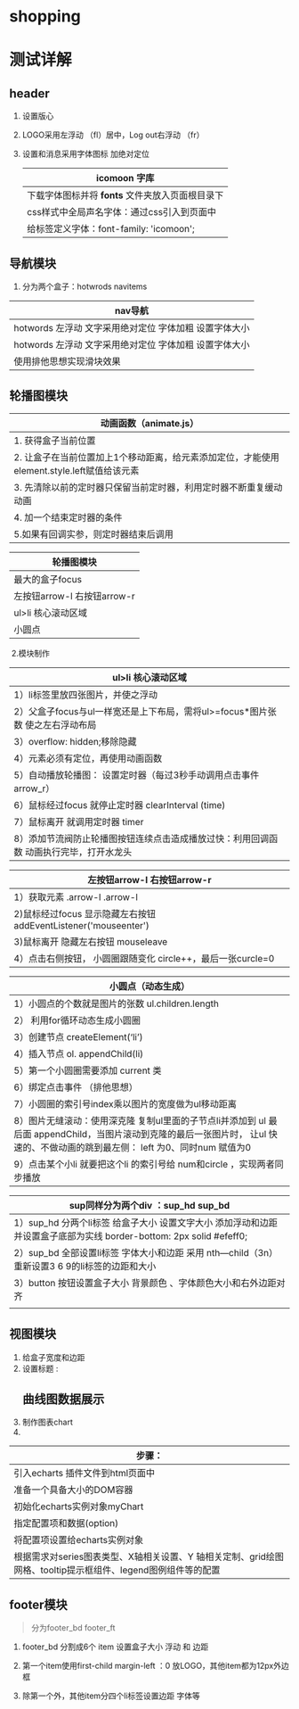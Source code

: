 # shopping
# 测试详解

## header

1. 设置版心

2. LOGO采用左浮动 （fl）居中，Log out右浮动 （fr）

3. 设置和消息采用字体图标 加绝对定位

   | **icomoon** **字库**                              |
   | ------------------------------------------------- |
   | 下载字体图标并将 **fonts** 文件夹放入页面根目录下 |
   | css样式中全局声名字体：通过css引入到页面中        |
   | 给标签定义字体：font-family: 'icomoon';           |



## 导航模块

1. 分为两个盒子：hotwrods   navitems 

| nav导航                                                     |
| ----------------------------------------------------------- |
| hotwords 左浮动      文字采用绝对定位 字体加粗 设置字体大小 |
| hotwords 左浮动      文字采用绝对定位 字体加粗 设置字体大小 |
| 使用排他思想实现滑块效果                                    |





## 轮播图模块

| 动画函数（animate.js）                                       |
| ------------------------------------------------------------ |
| 1. 获得盒子当前位置                                          |
| 2. 让盒子在当前位置加上1个移动距离，给元素添加定位，才能使用element.style.left赋值给该元素 |
| 3. 先清除以前的定时器只保留当前定时器，利用定时器不断重复缓动动画 |
| 4. 加一个结束定时器的条件                                    |
| 5.如果有回调实参，则定时器结束后调用                         |



| 轮播图模块                  |
| --------------------------- |
| 最大的盒子focus             |
| 左按钮arrow-l 右按钮arrow-r |
| ul>li 核心滚动区域          |
| 小圆点                      |

​	2.模块制作

| ul>li 核心滚动区域                                           |
| ------------------------------------------------------------ |
| 1）li标签里放四张图片，并使之浮动                            |
| 2）父盒子focus与ul一样宽还是上下布局，需将ul>=focus*图片张数 使之左右浮动布局 |
| 3）overflow: hidden;移除隐藏                                 |
| 4）元素必须有定位，再使用动画函数                            |
| 5）自动播放轮播图： 设置定时器（每过3秒手动调用点击事件arrow_r） |
| 6）鼠标经过focus 就停止定时器 clearInterval (time)           |
| 7）鼠标离开 就调用定时器 timer                               |
| 8）添加节流阀防止轮播图按钮连续点击造成播放过快：利用回调函数 动画执行完毕，打开水龙头 |

| 左按钮arrow-l 右按钮arrow-r                                  |
| ------------------------------------------------------------ |
| 1）获取元素 .arrow-l   .arrow-l                              |
| 2)鼠标经过focus 显示隐藏左右按钮addEventListener('mouseenter') |
| 3)鼠标离开 隐藏左右按钮   mouseleave                         |
| 4）点击右侧按钮， 小圆圈跟随变化 circle++，最后一张curcle=0  |

| 小圆点（动态生成）                                           |
| ------------------------------------------------------------ |
| 1）小圆点的个数就是图片的张数 ul.children.length             |
| 2） 利用for循环动态生成小圆圈                                |
| 3）创建节点 createElement(‘li’)                              |
| 4）插入节点 ol. appendChild(li)                              |
| 5）第一个小圆圈需要添加 current 类                           |
| 6）绑定点击事件 （排他思想）                                 |
| 7）小圆圈的索引号index乘以图片的宽度做为ul移动距离           |
| 8）图片无缝滚动：使用深克隆 复制ul里面的子节点li并添加到 ul 最后面  appendChild，当图片滚动到克隆的最后一张图片时， 让ul 快速的、不做动画的跳到最左侧： left 为0、同时num 赋值为0 |
| 9）点击某个小li 就要把这个li 的索引号给 num和circle ，实现两者同步播放 |





| sup同样分为两个div ：sup_hd   sup_bd                         |
| ------------------------------------------------------------ |
| 1）sup_hd 分两个li标签 给盒子大小 设置文字大小  添加浮动和边距 并设置盒子底部为实线 border-bottom: 2px solid #efeff0; |
| 2）sup_bd 全部设置li标签  字体大小和边距   采用 nth—child（3n）重新设置3 6 9的li标签的边距和大小 |
| 3）button 按钮设置盒子大小 背景颜色 、字体颜色大小和右外边距对齐 |
|                                                              |



## 视图模块

1. 给盒子宽度和边距
2. 设置标题 : <h2>曲线图数据展示</h2>
3. 制作图表chart
4. 

| 步骤：                                                       |
| ------------------------------------------------------------ |
| 引入echarts 插件文件到html页面中                             |
| 准备一个具备大小的DOM容器                                    |
| 初始化echarts实例对象myChart                                 |
| 指定配置项和数据(option)                                     |
| 将配置项设置给echarts实例对象                                |
| 根据需求对series图表类型、X轴相关设置、Y 轴相关定制、grid绘图网格、tooltip提示框组件、legend图例组件等的配置 |





## footer模块

> 分为footer_bd   footer_ft

1. footer_bd   分割成6个 item 设置盒子大小	浮动  和 边距 

2. 第一个item使用first-child margin-left ：0 放LOGO，其他item都为12px外边框

3. 除第一个外，其他item分四个li标签设置边距 字体等

   
